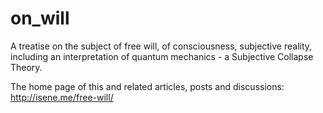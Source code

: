 # on_will
A treatise on the subject of free will, of consciousness, subjective reality, including an interpretation of quantum mechanics - a Subjective Collapse Theory.

The home page of this and related articles, posts and discussions: http://isene.me/free-will/
